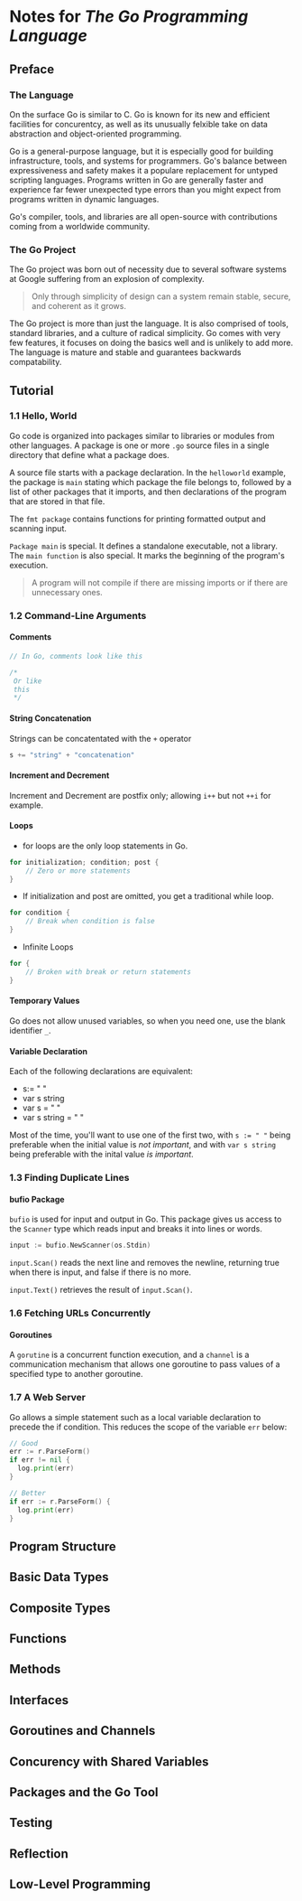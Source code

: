 # Notes for _The Go Programming Language_

## Preface

### The Language

On the surface Go is similar to C. Go is known for its new and efficient facilities for concurentcy, as well as its unusually felxible take on data abstraction and object-oriented programming.

Go is a general-purpose language, but it is especially good for building infrastructure, tools, and systems for programmers. Go's balance between expressiveness and safety makes it a populare replacement for untyped scripting languages. Programs written in Go are generally faster and experience far fewer unexpected type errors than you might expect from programs written in dynamic languages.

Go's compiler, tools, and libraries are all open-source with contributions coming from a worldwide community.

### The Go Project

The Go project was born out of necessity due to several software systems at Google suffering from an explosion of complexity.

> Only through simplicity of design can a system remain stable, secure, and coherent as it grows.

The Go project is more than just the language. It is also comprised of tools, standard libraries, and a culture of radical simplicity. Go comes with very few features, it focuses on doing the basics well and is unlikely to add more. The language is mature and stable and guarantees backwards compatability.

## Tutorial

### 1.1 Hello, World

Go code is organized into packages similar to libraries or modules from other languages. A package is one or more `.go` source files in a single directory that define what a package does.

A source file starts with a package declaration. In the `helloworld` example, the package is `main` stating which package the file belongs to, followed by a list of other packages that it imports, and then declarations of the program that are stored in that file.

The `fmt package` contains functions for printing formatted output and scanning input.

`Package main` is special. It defines a standalone executable, not a library. The `main function` is also special. It marks the beginning of the program's execution.

> A program will not compile if there are missing imports or if there are unnecessary ones.

### 1.2 Command-Line Arguments

#### Comments

```Go
// In Go, comments look like this

/* 
 Or like
 this
 */
```

#### String Concatenation
Strings can be concatentated with the `+` operator

```Go
s += "string" + "concatenation"
```

#### Increment and Decrement
Increment and Decrement are postfix only; allowing `i++` but not `++i` for example.

#### Loops

* for loops are the only loop statements in Go.

```Go
for initialization; condition; post {
    // Zero or more statements
}
```

* If initialization and post are omitted, you get a traditional while loop.

```Go
for condition {
    // Break when condition is false
}
```

* Infinite Loops

```Go
for {
    // Broken with break or return statements
}
```

#### Temporary Values

Go does not allow unused variables, so when you need one, use the blank identifier `_`.

#### Variable Declaration

Each of the following declarations are equivalent:

* s:= " "
* var s string
* var s = " "
* var s string = " "

Most of the time, you'll want to use one of the first two, with `s := " "` being preferable when the initial value is _not important_, and with `var s string` being preferable with the inital value _is important_.

### 1.3 Finding Duplicate Lines

#### bufio Package

`bufio` is used for input and output in Go. This package gives us access to the `Scanner` type which reads input and breaks it into lines or words.

```Go
input := bufio.NewScanner(os.Stdin)
```

`input.Scan()` reads the next line and removes the newline, returning true when there is input, and false if there is no more.

`input.Text()` retrieves the result of `input.Scan()`.

### 1.6 Fetching URLs Concurrently

#### Goroutines

A `gorutine` is a concurrent function execution, and a `channel` is a communication mechanism that allows one goroutine to pass values of a specified type to another goroutine.

### 1.7 A Web Server

Go allows a simple statement such as a local variable declaration to precede the if condition. This reduces the scope of the variable `err` below:

```Go
// Good
err := r.ParseForm()
if err != nil {
  log.print(err)
}

// Better
if err := r.ParseForm() {
  log.print(err)
}
```

## Program Structure

## Basic Data Types

## Composite Types

## Functions

## Methods

## Interfaces

## Goroutines and Channels

## Concurency with Shared Variables

## Packages and the Go Tool

## Testing

## Reflection

## Low-Level Programming
